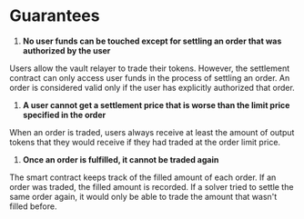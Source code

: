 # Guarantees



1. **No user funds can be touched except for settling an order that was authorized by the user**

Users allow the vault relayer to trade their tokens. However, the settlement contract can only access user funds in the process of settling an order. An order is considered valid only if the user has explicitly authorized that order.&#x20;

1. **A user cannot get a settlement price that is worse than the limit price specified in the order**

When an order is traded, users always receive at least the amount of output tokens that they would receive if they had traded at the order limit price.

1. **Once an order is fulfilled, it cannot be traded again**

The smart contract keeps track of the filled amount of each order. If an order was traded, the filled amount is recorded. If a solver tried to settle the same order again, it would only be able to trade the amount that wasn't filled before.
